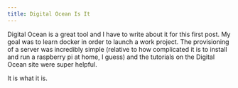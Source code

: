 ```yaml
---
title: Digital Ocean Is It
---
```


Digital Ocean is a great tool and I have to write about it
for this first post. My goal was to learn docker in order to launch
a work project. The provisioning of a server was incredibly simple
(relative to how complicated it is to install and run a raspberry pi
at home, I guess) and the tutorials on the Digital Ocean site were
super helpful.



It is what it is.